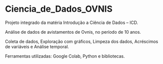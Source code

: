 # Ciencia_de_Dados_OVNIS

Projeto integrado da matéria Introdução a Ciência de Dados – ICD.

Análise de dados de avistamentos de Ovnis, no período de 10 anos.

Coleta de dados,
Exploração com gráficos,
Limpeza dos dados,
Acréscimos de variáveis e
Análise temporal.

Ferramentas utilizadas: Google Colab, Python e bibliotecas.
